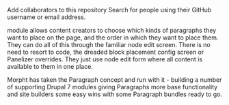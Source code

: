 Add collaborators to this repository
Search for people using their GitHub username or email address.

module allows content creators to choose which kinds of paragraphs they want to place on the page, and the order in which they want to place them. They can do all of this through the familiar node edit screen. There is no need to resort to code, the dreaded block placement config screen or Panelizer overrides. They just use node edit form where all content is available to them in one place.

Morpht has taken the Paragraph concept and run with it - building a number of supporting Drupal 7 modules giving Paragraphs more base functionality and site builders some easy wins with some Paragraph bundles ready to go.

